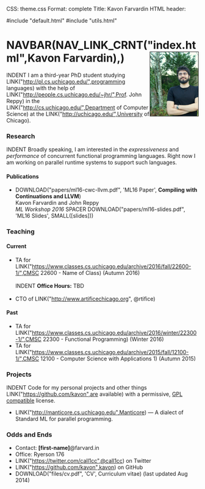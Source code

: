CSS: theme.css
Format: complete
Title: Kavon Farvardin
HTML header: <link rel="icon" type="image/png" href="images/duck.png" />

#include "default.html"
#include "utils.html"
<!-- height="250" width="187" -->
NAVBAR(NAV_LINK_CRNT("index.html",Kavon Farvardin),<!--SMALL(NAV_LINK("https://medium.com/@kavon",Blog))-->) <img style="float: right;max-width: 25%;width: 187px; height: auto;" src="images/jaypeg.png" border="1"/>
============

<!-- droppin links to work that PageRank -->
INDENT I am a third-year PhD student studying LINK("http://pl.cs.uchicago.edu/",programming languages) with the help of LINK("http://people.cs.uchicago.edu/~jhr/",Prof. John Reppy) in the LINK("http://cs.uchicago.edu/",Department of Computer Science) at the LINK("http://uchicago.edu/",University of Chicago).

### Research

INDENT Broadly speaking, I am interested in the *expressiveness* and *performance* of concurrent functional programming languages. Right now I am working on parallel runtime systems to support such languages.

#### Publications
* DOWNLOAD("papers/ml16-cwc-llvm.pdf", 'ML16 Paper', **Compiling with Continuations and LLVM**) <br>
  Kavon Farvardin and John Reppy <br>
  *ML Workshop 2016* SPACER DOWNLOAD("papers/ml16-slides.pdf", 'ML16 Slides', SMALL([slides])) 


### Teaching
#### Current
* TA for LINK("https://www.classes.cs.uchicago.edu/archive/2016/fall/22600-1/",CMSC 22600 - Name of Class) (Autumn 2016)
<br><br>
    INDENT **Office Hours:** TBD <!-- Tuesdays, 9:45a–11:45a in Ryerson 176 -->
<br><br>
* CTO of LINK("http://www.artificechicago.org", @rtifice)

#### Past
* TA for LINK("https://www.classes.cs.uchicago.edu/archive/2016/winter/22300-1/",CMSC 22300 - Functional Programming) (Winter 2016)
* TA for LINK("https://www.classes.cs.uchicago.edu/archive/2015/fall/12100-1/",CMSC 12100 - Computer Science with Applications 1) (Autumn 2015)


### Projects

INDENT Code for my personal projects and other things LINK("https://github.com/kavon",are available) with a permissive, [GPL compatible](https://www.gnu.org/licenses/license-list.html#GPLCompatibleLicenses) license.

* LINK("http://manticore.cs.uchicago.edu",Manticore) — A dialect of Standard ML for parallel programming.


### Odds and Ends

* Contact: **[first-name]**@farvard.in
* Office: Ryerson 176
* LINK("https://twitter.com/call1cc",@call1cc) on Twitter
* LINK("https://github.com/kavon",kavon) on GitHub
* DOWNLOAD("files/cv.pdf", 'CV', Curriculum vitae) (last updated Aug 2014)
